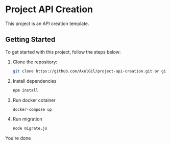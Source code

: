 # Project API Creation

This project is an API creation template.

## Getting Started

To get started with this project, follow the steps below:

1. Clone the repository:

    ```bash
    git clone https://github.com/AxelGil/project-api-creation.git or git@github.com:AxelGil/project-api-creation.git

2. Install dependencies

    ```bash
    npm install

3. Run docker cotainer

    ```bash
    docker-compose up

4. Run migration

    ```bash
    node migrate.js

You're done
